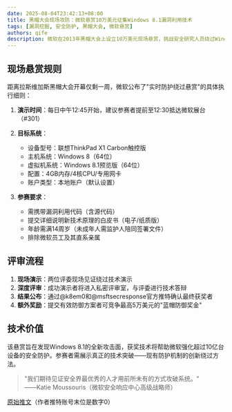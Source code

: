 ```yaml
---
date: 2025-08-04T23:42:13+08:00
title: 黑帽大会现场攻防：微软悬赏10万美元征集Windows 8.1漏洞利用技术
tags: [漏洞挖掘, 安全防护, 黑帽大会, 微软悬赏]
authors: qife
description: 微软在2013年黑帽大会上设立10万美元现场悬赏，挑战安全研究人员绕过Windows 8.1预览版的内置防护机制。参赛者需在特定配置的联想ThinkPad X1 Carbon上演示新型漏洞利用技术，获胜者还将获得演示用的设备。
---
```


## 现场悬赏规则

距离拉斯维加斯黑帽大会开幕仅剩一周，微软公布了"实时防护绕过悬赏"的具体执行细则：

1. **演示时间**：每日中午12:45开始，建议参赛者提前至12:30抵达微软展台（#301）
2. **目标系统**：
   - 设备型号：联想ThinkPad X1 Carbon触控版
   - 主机系统：Windows 8（64位）
   - 虚拟机系统：Windows 8.1预览版（64位）
   - 配置：4GB内存/4核CPU/专用网卡
   - 账户类型：本地账户（默认设置）

3. **参赛要求**：
   - 需携带漏洞利用代码（含源代码）
   - 提交详细说明新技术原理的白皮书（电子/纸质版）
   - 年龄需满14周岁（未成年人需监护人陪同签署文件）
   - 排除微软员工及其直系亲属

## 评审流程

1. **现场演示**：两位评委现场见证绕过技术演示
2. **深度评审**：成功演示者将进入私密评审室，与评委进行技术答辩
3. **结果公布**：通过@k8em0和@msftsecresponse官方推特确认最终获奖者
4. **额外奖励**：提交有效防御方案者可竞争最高5万美元的"蓝帽防御奖金"

## 技术价值

该悬赏旨在发现Windows 8.1的全新攻击面，获奖技术将帮助微软强化超过10亿台设备的安全防护。参赛者需展示真正的技术突破——现有防护机制的创新绕过方法。

> "我们期待见证安全界最优秀的人才用前所未有的方式攻破系统。"  
> ——Katie Moussouris（微软安全响应中心高级战略师）

[原始推文](https://twitter.com/k8em0)（作者推特账号末位是数字0）